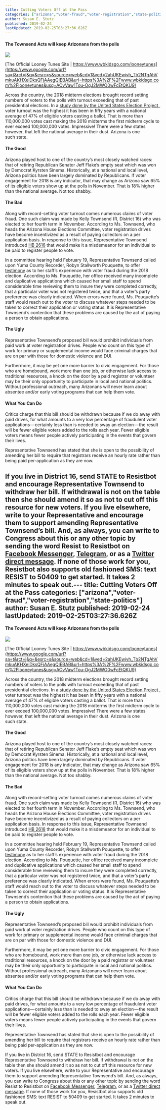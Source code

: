 ```yaml
---
title: Cutting Voters Off at the Pass
categories: ["arizona","voter-fraud","voter-registration","state-politics"]
author: Susan E. Stutz
published: 2019-02-24
lastUpdated: 2019-02-25T03:27:36.626Z
---
```

#### The Townsend Acts will keep Arizonans from the polls

![](https://cdn-images-1.medium.com/max/446/1*GAPxlI-uEDs5QljfBKlteA.jpeg)

[The Official Looney Tunes Site | https://www.wbkidsgo.com/looneytunes](https://www.google.com/url?sa=t&rct=j&q=&esrc=s&source=web&cd=1&ved=2ahUKEwivh_Tb2NTgAhVmkuAKHXeiDksQFjAAegQIEBAB&url=https%3A%2F%2Fwww.wbkidsgo.com%2Flooneytunes&usg=AOvVaw1Tou-OgJ2MWO0wFcEtQKU9)

Across the country, the 2018 midterm elections brought record setting numbers of voters to the polls with turnout exceeding that of past presidential elections. In a [study done by the United States Election Project ](https://www.npr.org/2018/11/08/665197690/a-boatload-of-ballots-midterm-voter-turnout-hit-50-year-high), voter turnout was the highest it has been in fifty years with a national average of 47% of eligible voters casting a ballot. That is more than 110,000,000 votes cast making the 2018 midterms the first midterm cycle to ever exceed 100,000,000 votes. Impressive! There were a few states however, that left the national average in their dust. Arizona is one such state.

#### The Good

Arizona played host to one of the country’s most closely watched races: that of retiring Republican Senator Jeff Flake’s empty seat which was won by Democrat Kyrsten Sinema. Historically, at a national and local level, Arizona politics have been largely dominated by Republicans. If voter engagement for 2018 is any indicator, that may change as Arizona saw 65% of its eligible voters show up at the polls in November. That is 18% higher than the national average. Not too shabby.

#### The Bad

Along with record-setting voter turnout comes numerous claims of voter fraud. One such claim was made by Kelly Townsend (R, District 16) who was elected to her fourth term in November. According to Ms. Townsend, who heads the Arizona House Elections Committee, voter registration drives have become incentivized as a result of paying collectors on a per application basis. In response to this issue, Representative Townsend introduced [HB 2616](https://trackbill.com/bill/arizona-house-bill-2616-registration-of-voters-payment-prohibition/1680321/) that would make it a misdemeanor for an individual to be paid to register people to vote.

In a committee hearing held February 19, Representative Townsend called upon Yuma County Recorder, Robyn Stallworth Pouquette, to offer [testimony](http://azleg.granicus.com/MediaPlayer.php?view_id=13&clip_id=22114#) as to her staff’s experience with voter fraud during the 2018 election. According to Ms. Pouquette, her office received many incomplete and duplicative applications which caused her small staff to spend considerable time reviewing them to insure they were completed correctly, that a particular voter was not registered twice, and that a voter’s party preference was clearly indicated. When errors were found, Ms. Pouquette’s staff would reach out to the voter to discuss whatever steps needed to be taken to correct their application or voting status. It is Representative Townsend’s contention that these problems are caused by the act of paying a person to obtain applications.

#### The Ugly

Representative Townsend’s proposed bill would prohibit individuals from paid work at voter registration drives. People who count on this type of work for primary or supplemental income would face criminal charges that are on par with those for domestic violence and DUI.

Furthermore, it may be yet one more barrier to civic engagement. For those who are homebound, work more than one job, or otherwise lack access to traditional resources, a knock on the door by a paid registrar or volunteer may be their only opportunity to participate in local and national politics. Without professional outreach, many Arizonans will never learn about absentee and/or early voting programs that can help them vote.

#### What You Can Do

Critics charge that this bill should be withdrawn because if we do away with paid drives, for what amounts to a very low percentage of fraudulent voter applications — certainly less than is needed to sway an election — the result will be fewer eligible voters added to the rolls each year. Fewer eligible voters means fewer people actively participating in the events that govern their lives.

Representative Townsend has stated that she is open to the possibility of amending her bill to require that registrars receive an hourly rate rather than being paid per-application as they are now.

If you live in District 16, send STATE to Resistbot and encourage Representative Townsend to withdraw her bill. If withdrawal is not on the table then she should amend it so as not to cut off this resource for new voters. If you live elsewhere, write to your Representative and encourage them to support amending Representative Townsend’s bill. And, as always, you can write to Congress about this or any other topic by sending the word Resist to Resistbot on [Facebook Messenger](http://m.me/resistbot), [Telegram](http://t.me/resistbot), or as a [Twitter direct message](https://twitter.com/messages/compose?recipient_id=835740314006511618&text=resist). If none of those work for you, Resistbot also supports old fashioned SMS: text RESIST to 50409 to get started. It takes 2 minutes to speak out.---
  title: Cutting Voters Off at the Pass
  categories: ["arizona","voter-fraud","voter-registration","state-politics"]
  author: Susan E. Stutz
  published: 2019-02-24
  lastUpdated: 2019-02-25T03:27:36.626Z
  ---
  #### The Townsend Acts will keep Arizonans from the polls

![](https://cdn-images-1.medium.com/max/446/1*GAPxlI-uEDs5QljfBKlteA.jpeg)

[The Official Looney Tunes Site | https://www.wbkidsgo.com/looneytunes](https://www.google.com/url?sa=t&rct=j&q=&esrc=s&source=web&cd=1&ved=2ahUKEwivh_Tb2NTgAhVmkuAKHXeiDksQFjAAegQIEBAB&url=https%3A%2F%2Fwww.wbkidsgo.com%2Flooneytunes&usg=AOvVaw1Tou-OgJ2MWO0wFcEtQKU9)

Across the country, the 2018 midterm elections brought record setting numbers of voters to the polls with turnout exceeding that of past presidential elections. In a [study done by the United States Election Project ](https://www.npr.org/2018/11/08/665197690/a-boatload-of-ballots-midterm-voter-turnout-hit-50-year-high), voter turnout was the highest it has been in fifty years with a national average of 47% of eligible voters casting a ballot. That is more than 110,000,000 votes cast making the 2018 midterms the first midterm cycle to ever exceed 100,000,000 votes. Impressive! There were a few states however, that left the national average in their dust. Arizona is one such state.

#### The Good

Arizona played host to one of the country’s most closely watched races: that of retiring Republican Senator Jeff Flake’s empty seat which was won by Democrat Kyrsten Sinema. Historically, at a national and local level, Arizona politics have been largely dominated by Republicans. If voter engagement for 2018 is any indicator, that may change as Arizona saw 65% of its eligible voters show up at the polls in November. That is 18% higher than the national average. Not too shabby.

#### The Bad

Along with record-setting voter turnout comes numerous claims of voter fraud. One such claim was made by Kelly Townsend (R, District 16) who was elected to her fourth term in November. According to Ms. Townsend, who heads the Arizona House Elections Committee, voter registration drives have become incentivized as a result of paying collectors on a per application basis. In response to this issue, Representative Townsend introduced [HB 2616](https://trackbill.com/bill/arizona-house-bill-2616-registration-of-voters-payment-prohibition/1680321/) that would make it a misdemeanor for an individual to be paid to register people to vote.

In a committee hearing held February 19, Representative Townsend called upon Yuma County Recorder, Robyn Stallworth Pouquette, to offer [testimony](http://azleg.granicus.com/MediaPlayer.php?view_id=13&clip_id=22114#) as to her staff’s experience with voter fraud during the 2018 election. According to Ms. Pouquette, her office received many incomplete and duplicative applications which caused her small staff to spend considerable time reviewing them to insure they were completed correctly, that a particular voter was not registered twice, and that a voter’s party preference was clearly indicated. When errors were found, Ms. Pouquette’s staff would reach out to the voter to discuss whatever steps needed to be taken to correct their application or voting status. It is Representative Townsend’s contention that these problems are caused by the act of paying a person to obtain applications.

#### The Ugly

Representative Townsend’s proposed bill would prohibit individuals from paid work at voter registration drives. People who count on this type of work for primary or supplemental income would face criminal charges that are on par with those for domestic violence and DUI.

Furthermore, it may be yet one more barrier to civic engagement. For those who are homebound, work more than one job, or otherwise lack access to traditional resources, a knock on the door by a paid registrar or volunteer may be their only opportunity to participate in local and national politics. Without professional outreach, many Arizonans will never learn about absentee and/or early voting programs that can help them vote.

#### What You Can Do

Critics charge that this bill should be withdrawn because if we do away with paid drives, for what amounts to a very low percentage of fraudulent voter applications — certainly less than is needed to sway an election — the result will be fewer eligible voters added to the rolls each year. Fewer eligible voters means fewer people actively participating in the events that govern their lives.

Representative Townsend has stated that she is open to the possibility of amending her bill to require that registrars receive an hourly rate rather than being paid per-application as they are now.

If you live in District 16, send STATE to Resistbot and encourage Representative Townsend to withdraw her bill. If withdrawal is not on the table then she should amend it so as not to cut off this resource for new voters. If you live elsewhere, write to your Representative and encourage them to support amending Representative Townsend’s bill. And, as always, you can write to Congress about this or any other topic by sending the word Resist to Resistbot on [Facebook Messenger](http://m.me/resistbot), [Telegram](http://t.me/resistbot), or as a [Twitter direct message](https://twitter.com/messages/compose?recipient_id=835740314006511618&text=resist). If none of those work for you, Resistbot also supports old fashioned SMS: text RESIST to 50409 to get started. It takes 2 minutes to speak out.